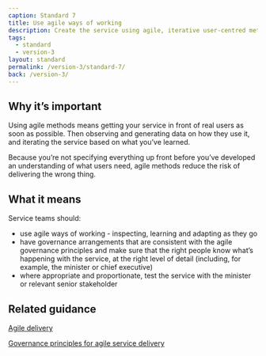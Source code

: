 ```yaml
---
caption: Standard 7
title: Use agile ways of working
description: Create the service using agile, iterative user-centred methods.
tags:
  - standard
  - version-3
layout: standard
permalink: /version-3/standard-7/
back: /version-3/
---
```


## Why it’s important

Using agile methods means getting your service in front of real users as soon as possible. Then observing and generating data on how they use it, and iterating the service based on what you’ve learned.

Because you’re not specifying everything up front before you’ve developed an understanding of what users need, agile methods reduce the risk of delivering the wrong thing.

## What it means

Service teams should:

- use agile ways of working - inspecting, learning and adapting as they go
- have governance arrangements that are consistent with the agile governance principles and make sure that the right people know what’s happening with the service, at the right level of detail (including, for example, the minister or chief executive)
- where appropriate and proportionate, test the service with the minister or relevant senior stakeholder

## Related guidance

[Agile delivery](https://www.gov.uk/service-manual/agile-delivery)

[Governance principles for agile service delivery](https://www.gov.uk/service-manual/agile-delivery/governance-principles-for-agile-service-delivery)

<!-- ## Service standard points

[1\. Understand users and their needs](https://www.gov.uk/service-manual/service-standard/point-1-understand-user-needs)

[2\. Solve a whole problem for users](https://www.gov.uk/service-manual/service-standard/point-2-solve-a-whole-problem)

[3\. Provide a joined up experience across all channels](https://www.gov.uk/service-manual/service-standard/point-3-join-up-across-channels)

[4\. Make the service simple to use](https://www.gov.uk/service-manual/service-standard/point-4-make-the-service-simple-to-use)

[5\. Make sure everyone can use the service](https://www.gov.uk/service-manual/service-standard/point-5-make-sure-everyone-can-use-the-service)

[6\. Have a multidisciplinary team](https://www.gov.uk/service-manual/service-standard/point-6-have-a-multidisciplinary-team)

[7\. Use agile ways of working](https://www.gov.uk/service-manual/service-standard/point-7-use-agile-ways-of-working)

[8\. Iterate and improve frequently](https://www.gov.uk/service-manual/service-standard/point-8-iterate-and-improve-frequently)

[9\. Create a secure service which protects users’ privacy](https://www.gov.uk/service-manual/service-standard/point-9-create-a-secure-service)

[10\. Define what success looks like and publish performance data](https://www.gov.uk/service-manual/service-standard/point-10-define-success-publish-performance-data)

[11\. Choose the right tools and technology](https://www.gov.uk/service-manual/service-standard/point-11-choose-the-right-tools-and-technology)

[12\. Make new source code open](https://www.gov.uk/service-manual/service-standard/point-12-make-new-source-code-open)

[13\. Use and contribute to open standards, common components and patterns](https://www.gov.uk/service-manual/service-standard/point-13-use-common-standards-components-patterns)

[14\. Operate a reliable service](https://www.gov.uk/service-manual/service-standard/point-14-operate-a-reliable-service) -->
